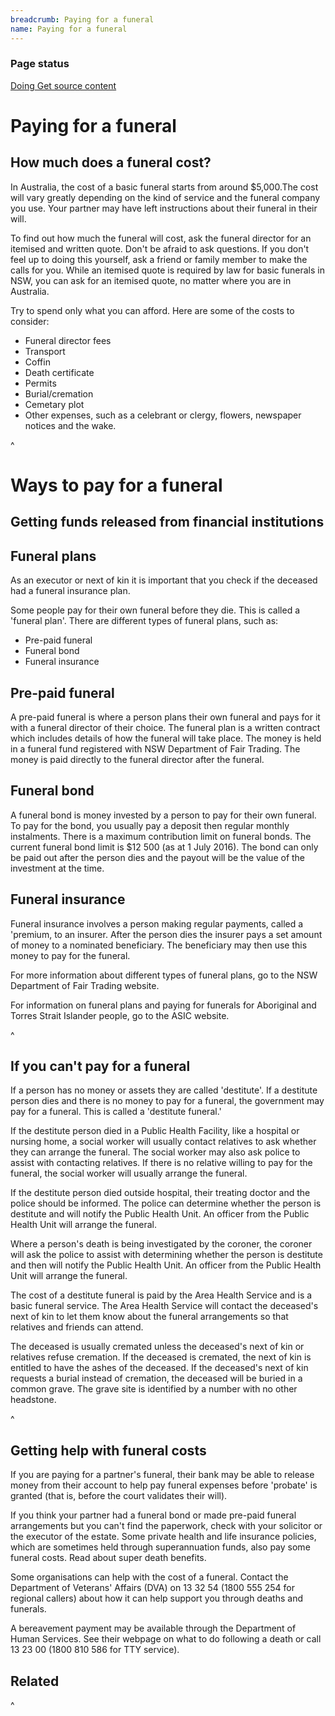```yaml
---
breadcrumb: Paying for a funeral
name: Paying for a funeral
---
```

### Page status
<a class="au-progress-indicator__link au-progress-indicator__link--doing" href="#url">
      <span class="au-progress-indicator__status">Doing</span>
      Get source content
    </a>

# Paying for a funeral

## How much does a funeral cost?

In Australia, the cost of a basic funeral starts from around $5,000.The cost will vary greatly depending on the kind of service and the funeral company you use. Your partner may have left instructions about their funeral in their will.

To find out how much the funeral will cost, ask the funeral director for an itemised and written quote. Don't be afraid to ask questions. If you don't feel up to doing this yourself, ask a friend or family member to make the calls for you. While an itemised quote is required by law for basic funerals in NSW, you can ask for an itemised quote, no matter where you are in Australia.

Try to spend only what you can afford. Here are some of the costs to consider:

* Funeral director fees
* Transport
* Coffin
* Death certificate
* Permits
* Burial/cremation
* Cemetary plot
* Other expenses, such as a celebrant or clergy, flowers, newspaper notices and the wake.

^ <!-- https://www.moneysmart.gov.au/life-events-and-you/life-events/losing-your-partner -->


# Ways to pay for a funeral

## Getting funds released from financial institutions
## Funeral plans
As an executor or next of kin it is important that you check if the deceased had a funeral insurance plan.

Some people pay for their own funeral before they die. This is called a 'funeral plan'. There are different types of funeral plans, such as:

* Pre-paid funeral
* Funeral bond
* Funeral insurance

## Pre-paid funeral
A pre-paid funeral is where a person plans their own funeral and pays for it with a funeral director of their choice. The funeral plan is a written contract which includes details of how the funeral will take place. The money is held in a funeral fund registered with NSW Department of Fair Trading. The money is paid directly to the funeral director after the funeral.

## Funeral bond
A funeral bond is money invested by a person to pay for their own funeral. To pay for the bond, you usually pay a deposit then regular monthly instalments. There is a maximum contribution limit on funeral bonds. The current funeral bond limit is $12 500 (as at 1 July 2016). The bond can only be paid out after the person dies and the payout will be the value of the investment at the time.

## Funeral insurance
Funeral insurance involves a person making regular payments, called a 'premium, to an insurer. After the person dies the insurer pays a set amount of money to a nominated beneficiary. The beneficiary may then use this money to pay for the funeral.

For more information about different types of funeral plans, go to the NSW Department of Fair Trading website.

For information on funeral plans and paying for funerals for Aboriginal and Torres Strait Islander people, go to the ASIC website.

^ <!-- source: http://www.lawaccess.nsw.gov.au/Pages/representing/after_someone_dies/funerals/paying_for_the_funeral.aspx -->


## If you can't pay for a funeral
If a person has no money or assets they are called 'destitute'. If a destitute person dies and there is no money to pay for a funeral, the government may pay for a funeral. This is called a 'destitute funeral.'

If the destitute person died in a Public Health Facility, like a hospital or nursing home, a social worker will usually contact relatives to ask whether they can arrange the funeral. The social worker may also ask police to assist with contacting relatives. If there is no relative willing to pay for the funeral, the social worker will usually arrange the funeral.

If the destitute person died outside hospital, their treating doctor and the police should be informed. The police can determine whether the person is destitute and will notify the Public Health Unit. An officer from the Public Health Unit will arrange the funeral.

Where a person's death is being investigated by the coroner, the coroner will ask the police to assist with determining whether the person is destitute and then will notify the Public Health Unit. An officer from the Public Health Unit will arrange the funeral.

The cost of a destitute funeral is paid by the Area Health Service and is a basic funeral service. The Area Health Service will contact the deceased's next of kin to let them know about the funeral arrangements so that relatives and friends can attend.

The deceased is usually cremated unless the deceased's next of kin or relatives refuse cremation. If the deceased is cremated, the next of kin is entitled to have the ashes of the deceased. If the deceased's next of kin requests a burial instead of cremation, the deceased will be buried in a common grave. The grave site is identified by a number with no other headstone.

^ <!-- http://www.lawaccess.nsw.gov.au/Pages/representing/after_someone_dies/funerals/paying_for_the_funeral.aspx -->

## Getting help with funeral costs
If you are paying for a partner's funeral, their bank may be able to release money from their account to help pay funeral expenses before 'probate' is granted (that is, before the court validates their will).

If you think your partner had a funeral bond or made pre-paid funeral arrangements but you can't find the paperwork, check with your solicitor or the executor of the estate. Some private health and life insurance policies, which are sometimes held through superannuation funds, also pay some funeral costs. Read about super death benefits.

Some organisations can help with the cost of a funeral. Contact the Department of Veterans' Affairs (DVA) on 13 32 54 (1800 555 254 for regional callers) about how it can help support you through deaths and funerals.

A bereavement payment may be available through the Department of Human Services. See their webpage on what to do following a death or call 13 23 00 (1800 810 586 for TTY service).

## Related

^ <!-- ASIC: MoneySmart arranging a funeral https://www.moneysmart.gov.au/life-events-and-you/life-events/losing-your-partner -->

